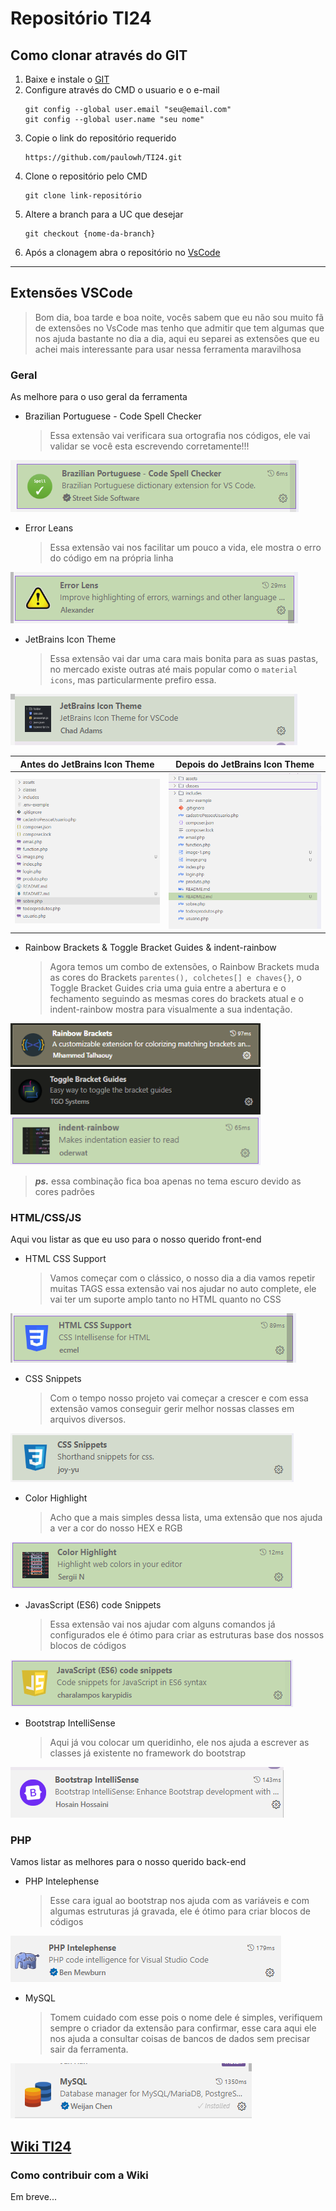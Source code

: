 # Repositório TI24

## Como clonar através do GIT
1. Baixe e instale o [GIT](https://git-scm.com/)
2. Configure através do CMD o usuario e o e-mail
    ```git
    git config --global user.email "seu@email.com"
    git config --global user.name "seu nome"
    ```
3. Copie o link do repositório requerido
    ```git
    https://github.com/paulowh/TI24.git
    ```
4. Clone o repositório pelo CMD
    ```git
    git clone link-repositório
    ```
5. Altere a branch para a UC que desejar
    ```git
    git checkout {nome-da-branch}
    ```
6. Após a clonagem abra o repositório no [VsCode](https://code.visualstudio.com/)

***

## Extensões VSCode
> Bom dia, boa tarde e boa noite, vocês sabem que eu não sou muito fã de extensões no VsCode mas tenho que admitir que tem algumas que nos ajuda bastante no dia a dia, aqui eu separei as extensões que eu achei mais interessante para usar nessa ferramenta maravilhosa

### Geral

As melhore para o uso geral da ferramenta

- Brazilian Portuguese - Code Spell Checker 
    > Essa extensão vai verificara sua ortografia nos códigos, ele vai validar se você esta escrevendo corretamente!!!
    
![Brazilian Portuguese - Code Spell Checker](./img/image.png)

- Error Leans
    > Essa extensão vai nos facilitar um pouco a vida, ele mostra o erro do código em na própria linha
    
![Error Lens](./img/image-4.png)

- JetBrains Icon Theme
    > Essa extensão vai dar uma cara mais bonita para as suas pastas, no mercado existe outras até mais popular como o `material icons`, mas particularmente prefiro essa.

![JetBrains Icon Theme](./img/image-3.png)

| Antes do JetBrains Icon Theme | Depois do JetBrains Icon Theme |
|---------|--------|
| ![Antes do JetBrains Icon Theme](./img/image-1.png) | ![Depois do JetBrains Icon Theme](./img/image-2.png) |

- Rainbow Brackets & Toggle Bracket Guides & indent-rainbow
    > Agora temos um combo de extensões, o Rainbow Brackets muda as cores do Brackets `parentes(), colchetes[] e chaves{}`, o Toggle Bracket Guides cria uma guia entre a abertura e o fechamento seguindo as mesmas cores do brackets atual e  o indent-rainbow mostra para visualmente a sua indentação.
<!--  
![Rainbow Brackets](./img/image-5.png)
![Toggle Bracket Guides](./img/image-6.png)
![indent-rainbow](./img/image-15.png)
-->
<img src="./img/image-5.png" alt="Rainbow Brackets" width="400"/>
<img src="./img/image-6.png" alt="Toggle Bracket Guides" width="400"/>
<img src="./img/image-15.png" alt="indent-rainbow" width="400"/>

> ***ps.*** essa combinação fica boa apenas no tema escuro devido as cores padrões
    
### HTML/CSS/JS

Aqui vou listar as que eu uso para o nosso querido front-end

- HTML CSS Support
    > Vamos começar com o clássico, o nosso dia a dia vamos repetir muitas TAGS essa extensão vai nos ajudar no auto complete, ele vai ter um suporte amplo tanto no HTML quanto no CSS
 
![HTML CSS Support](./img/image-7.png)

- CSS Snippets
    > Com o tempo nosso projeto vai começar a crescer e com essa extensão vamos conseguir gerir melhor nossas classes em arquivos diversos. 

![CSS Snippets](./img/image-8.png)

- Color Highlight
    > Acho que a mais simples dessa lista, uma extensão que nos ajuda a ver a cor do nosso HEX e RGB

![Color Highlight](./img/image-10.png)

- JavasScript (ES6) code Snippets
    > Essa extensão vai nos ajudar com alguns comandos já configurados ele é ótimo para criar as estruturas base dos nossos blocos de códigos

![JavasScript (ES6) code Snippets](./img/image-11.png)

- Bootstrap IntelliSense
    > Aqui já vou colocar um queridinho, ele nos ajuda a escrever as classes já existente no framework do bootstrap

![Bootstrap IntelliSense](./img/image-12.png)

### PHP

Vamos listar as melhores para o nosso querido back-end

- PHP Intelephense
    > Esse cara igual ao bootstrap nos ajuda com as variáveis e com algumas estruturas já gravada, ele é ótimo para criar blocos de códigos

![PHP Intelephense](./img/image-13.png)

- MySQL
    > Tomem cuidado com esse pois o nome dele é simples, verifiquem sempre o criador da extensão para confirmar, esse cara aqui ele nos ajuda a consultar coisas de bancos de dados sem precisar sair da ferramenta.

![MySQL](./img/image-14.png)

## [Wiki TI24](https://github.com/paulowh/TI24/wiki)

### Como contribuir com a Wiki

Em breve...
